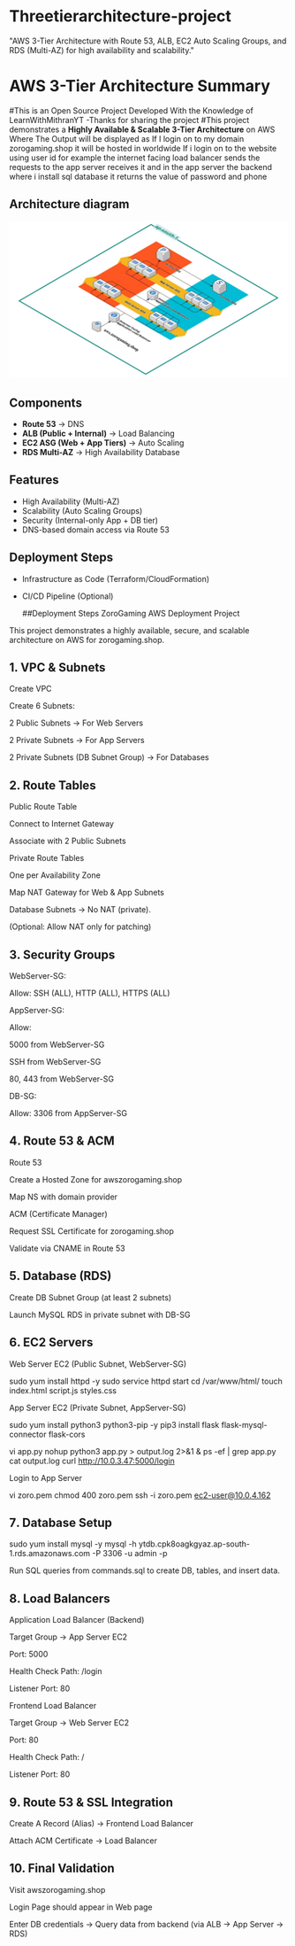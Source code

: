 # Threetierarchitecture-project
"AWS 3-Tier Architecture with Route 53, ALB, EC2 Auto Scaling Groups, and RDS (Multi-AZ) for high availability and scalability."
# AWS 3-Tier Architecture Summary
#This is an Open Source Project Developed With the Knowledge of LearnWithMithranYT -Thanks for sharing the project 
#This project demonstrates a **Highly Available & Scalable 3-Tier Architecture** on AWS 
Where The Output will be displayed as If I login on to my domain zorogaming.shop it will be hosted in worldwide If i login on to the website using user id for example the internet facing  load balancer sends the requests to the app server receives it  and in  the app server the backend where i install sql database it returns the value of password and phone

##  Architecture diagram 
 ![Threetier Architecture](https://github.com/EzhilkumarV/threetierarchitecture-project/blob/main/Threetier-Architecture.png?raw=true)

##  Components
- **Route 53** → DNS
- **ALB (Public + Internal)** → Load Balancing
- **EC2 ASG (Web + App Tiers)** → Auto Scaling
- **RDS Multi-AZ** → High Availability Database

##  Features
- High Availability (Multi-AZ)
- Scalability (Auto Scaling Groups)
- Security (Internal-only App + DB tier)
- DNS-based domain access via Route 53

##  Deployment Steps
- Infrastructure as Code (Terraform/CloudFormation)
- CI/CD Pipeline (Optional)

  ##Deployment Steps
   ZoroGaming AWS Deployment Project

This project demonstrates a highly available, secure, and scalable architecture on AWS for zorogaming.shop.

## 1. VPC & Subnets

Create VPC

Create 6 Subnets:

2 Public Subnets → For Web Servers

2 Private Subnets → For App Servers

2 Private Subnets (DB Subnet Group) → For Databases

## 2️. Route Tables

Public Route Table

Connect to Internet Gateway

Associate with 2 Public Subnets

Private Route Tables

One per Availability Zone

Map NAT Gateway for Web & App Subnets

Database Subnets → No NAT (private).

(Optional: Allow NAT only for patching)

## 3️. Security Groups

WebServer-SG:

Allow: SSH (ALL), HTTP (ALL), HTTPS (ALL)

AppServer-SG:

Allow:

5000 from WebServer-SG

SSH from WebServer-SG

80, 443 from WebServer-SG

DB-SG:

Allow: 3306 from AppServer-SG


## 4️. Route 53 & ACM

Route 53

Create a Hosted Zone for awszorogaming.shop

Map NS with domain provider

ACM (Certificate Manager)

Request SSL Certificate for zorogaming.shop

Validate via CNAME in Route 53

## 5️. Database (RDS)

Create DB Subnet Group (at least 2 subnets)

Launch MySQL RDS in private subnet with DB-SG

## 6️. EC2 Servers

Web Server EC2 (Public Subnet, WebServer-SG)

sudo yum install httpd -y
sudo service httpd start
cd /var/www/html/
touch index.html script.js styles.css


App Server EC2 (Private Subnet, AppServer-SG)

sudo yum install python3 python3-pip -y
pip3 install flask flask-mysql-connector flask-cors

vi app.py
nohup python3 app.py > output.log 2>&1 &
ps -ef | grep app.py
cat output.log
curl http://10.0.3.47:5000/login


Login to App Server

vi zoro.pem
chmod 400 zoro.pem
ssh -i zoro.pem ec2-user@10.0.4.162

## 7️. Database Setup
sudo yum install mysql -y
mysql -h ytdb.cpk8oagkgyaz.ap-south-1.rds.amazonaws.com -P 3306 -u admin -p

Run SQL queries from commands.sql to create DB, tables, and insert data.

## 8️. Load Balancers

Application Load Balancer (Backend)

Target Group → App Server EC2

Port: 5000

Health Check Path: /login

Listener Port: 80

Frontend Load Balancer

Target Group → Web Server EC2

Port: 80

Health Check Path: /

Listener Port: 80

## 9️. Route 53 & SSL Integration

Create A Record (Alias) → Frontend Load Balancer

Attach ACM Certificate → Load Balancer

## 10. Final Validation

Visit  awszorogaming.shop

Login Page should appear in Web page

Enter DB credentials → Query data from backend (via ALB → App Server → RDS)
